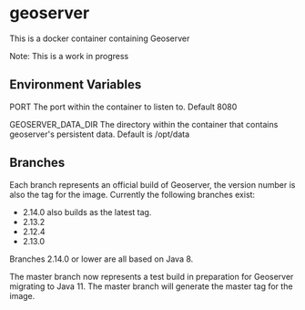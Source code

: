 # geoserver

This is a docker container containing Geoserver

Note: This is a work in progress

## Environment Variables

PORT The port within the container to listen to. Default 8080

GEOSERVER_DATA_DIR The directory within the container that contains geoserver's persistent data. Default is /opt/data

## Branches

Each branch represents an official build of Geoserver, the version number is also the tag for the image.
Currently the following branches exist:

* 2.14.0 also builds as the latest tag.
* 2.13.2
* 2.12.4
* 2.13.0

Branches 2.14.0 or lower are all based on Java 8.

The master branch now represents a test build in preparation for Geoserver migrating to Java 11.
The master branch will generate the master tag for the image.

